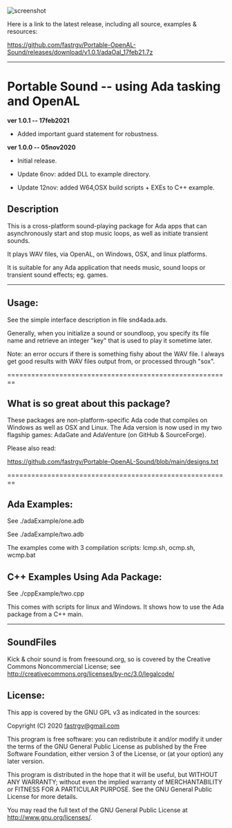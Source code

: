 ![screenshot](https://github.com/fastrgv/Portable-Sound/blob/main/lovelaceClef.png)

Here is a link to the latest release, including all source, examples & resources:

https://github.com/fastrgv/Portable-OpenAL-Sound/releases/download/v1.0.1/adaOal_17feb21.7z

-------------------------------------------------------------------------------------------


# Portable Sound -- using Ada tasking and OpenAL


**ver 1.0.1 -- 17feb2021**

* Added important guard statement for robustness.



**ver 1.0.0 -- 05nov2020**

* Initial release.

* Update 6nov: added DLL to example directory.

* Update 12nov: added W64,OSX build scripts + EXEs to C++ example.




## Description

This is a cross-platform sound-playing package for Ada apps that can asynchronously start and stop music loops, as well as initiate transient sounds.

It plays WAV files, via OpenAL, on Windows, OSX, and linux platforms.

It is suitable for any Ada application that needs music, sound loops or transient sound effects; eg. games.

--------------------------------------------------------
## Usage:

See the simple interface description in file snd4ada.ads.

Generally, when you initialize a sound or soundloop, you specify its file name and retrieve an integer "key" that is used to play it sometime later.

Note: an error occurs if there is something fishy about the WAV file. I always get good results with WAV files output from, or processed through "sox".

========================================================
## What is so great about this package?

These packages are non-platform-specific Ada code that compiles on Windows as well as OSX and Linux.
The Ada version is now used in my two flagship games: AdaGate and AdaVenture (on GitHub & SourceForge).

Please also read:

https://github.com/fastrgv/Portable-OpenAL-Sound/blob/main/designs.txt


========================================================

## Ada Examples:

See ./adaExample/one.adb

See ./adaExample/two.adb

The examples come with 3 compilation scripts: lcmp.sh, ocmp.sh, wcmp.bat

## C++ Examples Using Ada Package:

See ./cppExample/two.cpp

This comes with scripts for linux and Windows. It shows how to use
the Ada package from a C++ main.


--------------------------

## SoundFiles
Kick & choir sound is from freesound.org, so is covered by the Creative Commons Noncommercial License;  see
http://creativecommons.org/licenses/by-nc/3.0/legalcode/




## License:


This app is covered by the GNU GPL v3 as indicated in the sources:


 Copyright (C) 2020  <fastrgv@gmail.com>

 This program is free software: you can redistribute it and/or modify
 it under the terms of the GNU General Public License as published by
 the Free Software Foundation, either version 3 of the License, or
 (at your option) any later version.

 This program is distributed in the hope that it will be useful,
 but WITHOUT ANY WARRANTY; without even the implied warranty of
 MERCHANTABILITY or FITNESS FOR A PARTICULAR PURPOSE.  See the
 GNU General Public License for more details.

 You may read the full text of the GNU General Public License
 at <http://www.gnu.org/licenses/>.


